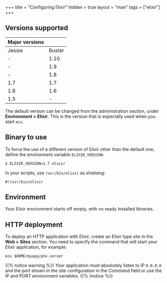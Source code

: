+++
title = "Configuring Elixir"
hidden = true
layout = "man"
tags = ["elixir"]
+++

## Versions supported

|Major versions|        |
|--------------|--------|
| Jessie       | Buster |
| -            | 1.10   |
| -            | 1.9    |
| -            | 1.8    |
| 1.7          | 1.7    |
| 1.6          | 1.6    |
| 1.5          | -      |

The default version can be changed from the administration section, under **Environment > Elixir**. This is the version that is especially used when you start `mix`.

## Binary to use

To force the use of a different version of Elixir other than the default one, define the environment variable `ELIXIR_VERSION`:

```
$ ELIXIR_VERSION=1.7 elixir
```

In your scripts, use `/usr/bin/elixir` as *shebang*:

```
#!/usr/bin/elixir
```

## Environment

Your Elixir environment starts off empty, with no ready installed libraries.

## HTTP deployment

To deploy an HTTP application with Elixir, create an Elixir type site in the **Web > Sites** section. You need to specify the command that will start your Elixir application, for example:

```
mix $HOME/myapp/phx.server
```

{{% notice warning %}}
Your application must absolutely listen to IP `0.0.0.0` and the port shown in the site configuration in the *Command* field or use the IP and PORT environment variables.
{{% /notice %}}
